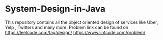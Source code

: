 # System-Design-in-Java
This repository contains all the object oriented design of services like Uber, Yelp , Twitters and many more. Problem link can be found on 
https://leetcode.com/tag/design/
https://www.lintcode.com/problem/

